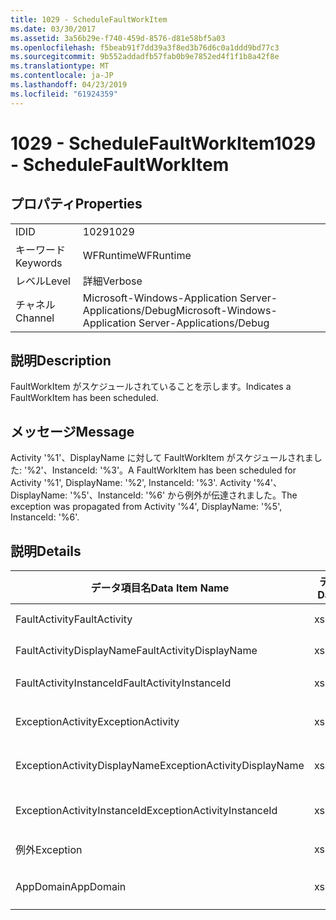 ```yaml
---
title: 1029 - ScheduleFaultWorkItem
ms.date: 03/30/2017
ms.assetid: 3a56b29e-f740-459d-8576-d81e58bf5a03
ms.openlocfilehash: f5beab91f7dd39a3f8ed3b76d6c0a1ddd9bd77c3
ms.sourcegitcommit: 9b552addadfb57fab0b9e7852ed4f1f1b8a42f8e
ms.translationtype: MT
ms.contentlocale: ja-JP
ms.lasthandoff: 04/23/2019
ms.locfileid: "61924359"
---
```

# <a name="1029---schedulefaultworkitem"></a><span data-ttu-id="07379-102">1029 - ScheduleFaultWorkItem</span><span class="sxs-lookup"><span data-stu-id="07379-102">1029 - ScheduleFaultWorkItem</span></span>
## <a name="properties"></a><span data-ttu-id="07379-103">プロパティ</span><span class="sxs-lookup"><span data-stu-id="07379-103">Properties</span></span>  
  
|||  
|-|-|  
|<span data-ttu-id="07379-104">ID</span><span class="sxs-lookup"><span data-stu-id="07379-104">ID</span></span>|<span data-ttu-id="07379-105">1029</span><span class="sxs-lookup"><span data-stu-id="07379-105">1029</span></span>|  
|<span data-ttu-id="07379-106">キーワード</span><span class="sxs-lookup"><span data-stu-id="07379-106">Keywords</span></span>|<span data-ttu-id="07379-107">WFRuntime</span><span class="sxs-lookup"><span data-stu-id="07379-107">WFRuntime</span></span>|  
|<span data-ttu-id="07379-108">レベル</span><span class="sxs-lookup"><span data-stu-id="07379-108">Level</span></span>|<span data-ttu-id="07379-109">詳細</span><span class="sxs-lookup"><span data-stu-id="07379-109">Verbose</span></span>|  
|<span data-ttu-id="07379-110">チャネル</span><span class="sxs-lookup"><span data-stu-id="07379-110">Channel</span></span>|<span data-ttu-id="07379-111">Microsoft-Windows-Application Server-Applications/Debug</span><span class="sxs-lookup"><span data-stu-id="07379-111">Microsoft-Windows-Application Server-Applications/Debug</span></span>|  
  
## <a name="description"></a><span data-ttu-id="07379-112">説明</span><span class="sxs-lookup"><span data-stu-id="07379-112">Description</span></span>  
 <span data-ttu-id="07379-113">FaultWorkItem がスケジュールされていることを示します。</span><span class="sxs-lookup"><span data-stu-id="07379-113">Indicates a FaultWorkItem has been scheduled.</span></span>  
  
## <a name="message"></a><span data-ttu-id="07379-114">メッセージ</span><span class="sxs-lookup"><span data-stu-id="07379-114">Message</span></span>  
 <span data-ttu-id="07379-115">Activity '%1'、DisplayName に対して FaultWorkItem がスケジュールされました: '%2'、InstanceId: '%3'。</span><span class="sxs-lookup"><span data-stu-id="07379-115">A FaultWorkItem has been scheduled for Activity '%1', DisplayName: '%2', InstanceId: '%3'.</span></span>  <span data-ttu-id="07379-116">Activity '%4'、DisplayName: '%5'、InstanceId: '%6' から例外が伝達されました。</span><span class="sxs-lookup"><span data-stu-id="07379-116">The exception was propagated from Activity '%4', DisplayName: '%5', InstanceId: '%6'.</span></span>  
  
## <a name="details"></a><span data-ttu-id="07379-117">説明</span><span class="sxs-lookup"><span data-stu-id="07379-117">Details</span></span>  
  
|<span data-ttu-id="07379-118">データ項目名</span><span class="sxs-lookup"><span data-stu-id="07379-118">Data Item Name</span></span>|<span data-ttu-id="07379-119">データ項目の型</span><span class="sxs-lookup"><span data-stu-id="07379-119">Data Item Type</span></span>|<span data-ttu-id="07379-120">説明</span><span class="sxs-lookup"><span data-stu-id="07379-120">Description</span></span>|  
|--------------------|--------------------|-----------------|  
|<span data-ttu-id="07379-121">FaultActivity</span><span class="sxs-lookup"><span data-stu-id="07379-121">FaultActivity</span></span>|<span data-ttu-id="07379-122">xs:string</span><span class="sxs-lookup"><span data-stu-id="07379-122">xs:string</span></span>|<span data-ttu-id="07379-123">エラーとなったアクティビティの型名。</span><span class="sxs-lookup"><span data-stu-id="07379-123">The type name of the fault activity.</span></span>|  
|<span data-ttu-id="07379-124">FaultActivityDisplayName</span><span class="sxs-lookup"><span data-stu-id="07379-124">FaultActivityDisplayName</span></span>|<span data-ttu-id="07379-125">xs:string</span><span class="sxs-lookup"><span data-stu-id="07379-125">xs:string</span></span>|<span data-ttu-id="07379-126">エラーとなったアクティビティの表示名。</span><span class="sxs-lookup"><span data-stu-id="07379-126">The display name of the fault activity.</span></span>|  
|<span data-ttu-id="07379-127">FaultActivityInstanceId</span><span class="sxs-lookup"><span data-stu-id="07379-127">FaultActivityInstanceId</span></span>|<span data-ttu-id="07379-128">xs:string</span><span class="sxs-lookup"><span data-stu-id="07379-128">xs:string</span></span>|<span data-ttu-id="07379-129">エラーとなったアクティビティのインスタンス ID。</span><span class="sxs-lookup"><span data-stu-id="07379-129">The instance id of the fault activity.</span></span>|  
|<span data-ttu-id="07379-130">ExceptionActivity</span><span class="sxs-lookup"><span data-stu-id="07379-130">ExceptionActivity</span></span>|<span data-ttu-id="07379-131">xs:string</span><span class="sxs-lookup"><span data-stu-id="07379-131">xs:string</span></span>|<span data-ttu-id="07379-132">例外をスローしたアクティビティの型名。</span><span class="sxs-lookup"><span data-stu-id="07379-132">The type name of the activity that threw the exception.</span></span>|  
|<span data-ttu-id="07379-133">ExceptionActivityDisplayName</span><span class="sxs-lookup"><span data-stu-id="07379-133">ExceptionActivityDisplayName</span></span>|<span data-ttu-id="07379-134">xs:string</span><span class="sxs-lookup"><span data-stu-id="07379-134">xs:string</span></span>|<span data-ttu-id="07379-135">例外をスローしたアクティビティの表示名。</span><span class="sxs-lookup"><span data-stu-id="07379-135">The display name of the activity that threw the exception.</span></span>|  
|<span data-ttu-id="07379-136">ExceptionActivityInstanceId</span><span class="sxs-lookup"><span data-stu-id="07379-136">ExceptionActivityInstanceId</span></span>|<span data-ttu-id="07379-137">xs:string</span><span class="sxs-lookup"><span data-stu-id="07379-137">xs:string</span></span>|<span data-ttu-id="07379-138">例外をスローしたアクティビティのインスタンス ID。</span><span class="sxs-lookup"><span data-stu-id="07379-138">The instance id of the activity that threw the exception.</span></span>|  
|<span data-ttu-id="07379-139">例外</span><span class="sxs-lookup"><span data-stu-id="07379-139">Exception</span></span>|<span data-ttu-id="07379-140">xs:string</span><span class="sxs-lookup"><span data-stu-id="07379-140">xs:string</span></span>|<span data-ttu-id="07379-141">例外の詳細</span><span class="sxs-lookup"><span data-stu-id="07379-141">The exception details for the exception</span></span>|  
|<span data-ttu-id="07379-142">AppDomain</span><span class="sxs-lookup"><span data-stu-id="07379-142">AppDomain</span></span>|<span data-ttu-id="07379-143">xs:string</span><span class="sxs-lookup"><span data-stu-id="07379-143">xs:string</span></span>|<span data-ttu-id="07379-144">AppDomain.CurrentDomain.FriendlyName で返される文字列。</span><span class="sxs-lookup"><span data-stu-id="07379-144">The string returned by AppDomain.CurrentDomain.FriendlyName.</span></span>|
